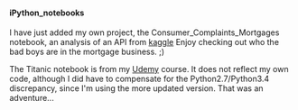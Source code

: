 #### iPython_notebooks
I have just added my own project, the Consumer_Complaints_Mortgages notebook, an analysis of an API from [kaggle](www.kaggle.com) Enjoy checking out who the bad boys are in the mortgage business.  ;)

The Titanic notebook is from my [Udemy](www.udemy.com) course. It does not reflect my own code, although I did have to compensate for the Python2.7/Python3.4 discrepancy, since I'm using the more updated version. That was an adventure...

